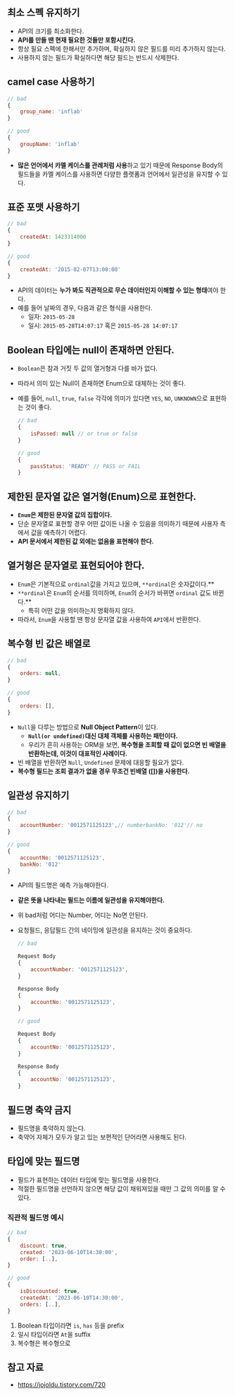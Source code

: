 ## 최소 스펙 유지하기

- API의 크기를 최소화한다.
- **API를 만들 땐 현재 필요한 것들만 포함시킨다.**
- 항상 필요 스펙에 한해서만 추가하며, 확실하지 않은 필드를 미리 추가하지 않는다.
- 사용하지 않는 필드가 확실하다면 해당 필드는 반드시 삭제한다.

## camel case 사용하기

```jsx
// bad
{
    group_name: 'inflab'
}

// good
{
    groupName: 'inflab'
}
```

- **많은 언어에서 카멜 케이스를 관례처럼 사용**하고 있기 때문에 Response Body의 필드들을 카멜 케이스를 사용하면 다양한 플랫폼과 언어에서 일관성을 유지할 수 있다.

## 표준 포맷 사용하기

```jsx
// bad
{
    createdAt: 1423314000
}

// good
{
    createdAt: '2015-02-07T13:00:00'
}
```

- API의 데이터는 **누가 봐도 직관적으로 무슨 데이터인지 이해할 수 있는 형태**여야 한다.
- 예를 들어 날짜의 경우, 다음과 같은 형식을 사용한다.
    - 일자: `2015-05-28`
    - 일시: `2015-05-28T14:07:17` 혹은 `2015-05-28 14:07:17`

## Boolean 타입에는 null이 존재하면 안된다.

- `Boolean`은 참과 거짓 두 값의 열거형과 다를 바가 없다.
- 따라서 의미 있는 Null이 존재하면 Enum으로 대체하는 것이 좋다.
- 예를 들어, `null`, `true`, `false` 각각에 의미가 있다면 `YES`, `NO`, `UNKNOWN`으로 표현하는 것이 좋다.
    
    ```jsx
    // bad
    {
        isPassed: null // or true or false
    }
    
    // good
    {
        passStatus: 'READY' // PASS or FAIL
    }
    ```
    

## 제한된 문자열 값은 열거형(Enum)으로 표현한다.

- **`Enum`은 제한된 문자열 값의 집합이다.**
- 단순 문자열로 표현할 경우 어떤 값이든 나올 수 있음을 의미하기 때문에 사용자 측에서 값을 예측하기 어렵다.
- **API 문서에서 제한된 값 외에는 없음을 표현해야 한다.**

## 열거형은 문자열로 표현되어야 한다.

- `Enum`은 기본적으로 `ordinal`값을 가지고 있으며, `**ordinal`은 숫자값이다.**
- `**ordinal`은 `Enum`의 순서를 의미하며, `Enum`의 순서가 바뀌면 `ordinal` 값도 바뀐다.**
    - 특히 어떤 값을 의미하는지 명확하지 않다.
- 따라서, `Enum`을 사용할 땐 항상 문자열 값을 사용하여 `API`에서 반환한다.

## 복수형 빈 값은 배열로

```jsx
// bad
{
    orders: null,
}

// good
{
    orders: [],
}
```

- `Null`을 다루는 방법으로 **Null Object Pattern**이 있다.
    - **`Null(or undefined)`대신 대체 객체를 사용하는 패턴이다.**
    - 우리가 흔히 사용하는 ORM을 보면, **복수형을 조회할 때 값이 없으면 빈 배열을 반환하는데, 이것이 대표적인 사례이다.**
- 빈 배열을 반환하면 `Null`, `Undefined` 문제에 대응할 필요가 없다.
- **복수형 필드는 조회 결과가 없을 경우 무조건 빈배열 ([])을 사용한다.**

## 일관성 유지하기

```jsx
// bad
{
    accountNumber: '0012571125123',// numberbankNo: '012'// no
}

// good
{
    accountNo: '0012571125123',
    bankNo: '012'
}
```

- API의 필드명은 예측 가능해야한다.
- **같은 뜻을 나타내는 필드는 이름에 일관성을 유지해야한다.**
- 위 bad처럼 어디는 Number, 어디는 No면 안된다.
- 요청필드, 응답필드 간의 네이밍에 일관성을 유지하는 것이 중요하다.
    
    ```jsx
    // bad
    
    Request Body
    {
        accountNumber: '0012571125123',
    }
    
    Response Body
    {
        accountNo: '0012571125123',
    }
    
    // good
    
    Request Body
    {
        accountNo: '0012571125123',
    }
    
    Response Body
    {
        accountNo: '0012571125123',
    }
    ```
    

## 필드명 축약 금지

- 필드명을 축약하지 않는다.
- 축약어 자체가 모두가 알고 있는 보편적인 단어라면 사용해도 된다.

## 타입에 맞는 필드명

- 필드가 표현하는 데이터 타입에 맞는 필드명을 사용한다.
- 적절한 필드명을 선언하지 않으면 해당 값이 채워져있을 때만 그 값의 의미를 알 수 있다.

### 직관적 필드명 예시

```jsx
// bad
{
    discount: true,
    created: '2023-06-10T14:30:00',
    order: [..],
}

// good
{
    isDiscounted: true,
    createdAt: '2023-06-10T14:30:00',
    orders: [..],
}
```

1. Boolean 타입이라면 `is`, `has` 등을 prefix
2. 일시 타입이라면 `At`을 suffix
3. 복수형은 복수형으로

## 참고 자료

- https://jojoldu.tistory.com/720